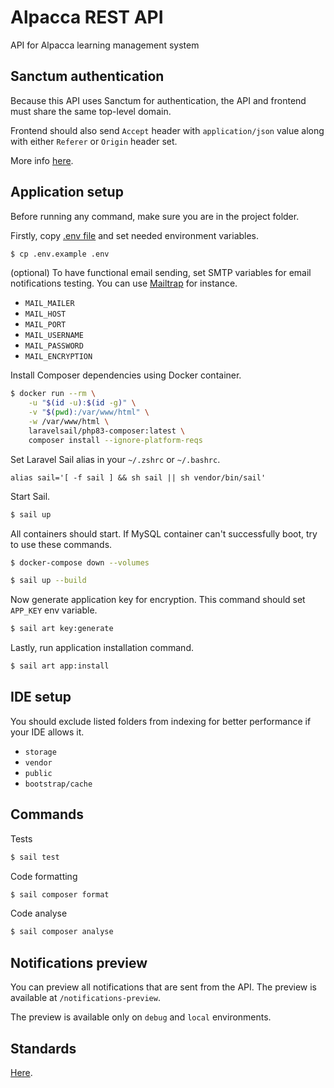 # Alpacca REST API

API for Alpacca learning management system

## Sanctum authentication

Because this API uses Sanctum for authentication, the API and frontend must share the same
top-level domain.

Frontend should also send `Accept` header with `application/json` value along with either `Referer`
or `Origin` header set.

More info [here](https://laravel.com/docs/10.x/sanctum#spa-authentication).

## Application setup

Before running any command, make sure you are in the project folder.

Firstly, copy [.env file](./.env.example) and set needed environment variables.

```bash
$ cp .env.example .env
```

(optional) To have functional email sending, set SMTP variables for email notifications testing. You can use [Mailtrap](https://mailtrap.io/) for
instance.

- `MAIL_MAILER`
- `MAIL_HOST`
- `MAIL_PORT`
- `MAIL_USERNAME`
- `MAIL_PASSWORD`
- `MAIL_ENCRYPTION`

Install Composer dependencies using Docker container.

```bash
$ docker run --rm \
    -u "$(id -u):$(id -g)" \
    -v "$(pwd):/var/www/html" \
    -w /var/www/html \
    laravelsail/php83-composer:latest \
    composer install --ignore-platform-reqs
```

Set Laravel Sail alias in your `~/.zshrc` or `~/.bashrc`.

```text
alias sail='[ -f sail ] && sh sail || sh vendor/bin/sail'
```

Start Sail.

```bash
$ sail up
```

All containers should start. If MySQL container can't successfully boot, try to use these commands.

```bash
$ docker-compose down --volumes

$ sail up --build
```

Now generate application key for encryption. This command should set `APP_KEY` env variable.

```bash
$ sail art key:generate
```

Lastly, run application installation command.

```bash
$ sail art app:install
```

## IDE setup

You should exclude listed folders from indexing for better performance if your IDE allows it.

- `storage`
- `vendor`
- `public`
- `bootstrap/cache`

## Commands

Tests

```bash
$ sail test
```

Code formatting

```bash
$ sail composer format
```

Code analyse

```bash
$ sail composer analyse
```

## Notifications preview

You can preview all notifications that are sent from the API. The preview is available
at `/notifications-preview`.

The preview is available only on `debug` and `local` environments.

## Standards

[Here](docs/standards/index.md).
